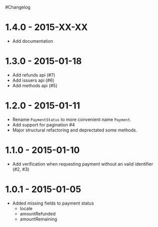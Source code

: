 #Changelog

# 1.4.0 - 2015-XX-XX

* Add documentation

# 1.3.0 - 2015-01-18

* Add refunds api (#7)
* Add issuers api (#6)
* Add methods api (#5)

# 1.2.0 - 2015-01-11

* Rename `PaymentStatus` to more convenient name `Payment`.
* Add support for pagination #4
* Major structural refactoring and deprectated some methods.

# 1.1.0 - 2015-01-10

* Add verification when requesting payment without an valid identifier (#2, #3)

# 1.0.1 - 2015-01-05

* Added missing fields to payment status
  * locale
  * amountRefunded
  * amountRemaining
